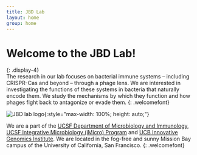 ```yaml
---
title: JBD Lab
layout: home
group: home
---
```


# Welcome to the JBD Lab!
{: .display-4}
<br>
The research in our lab focuses on bacterial immune systems – including CRISPR-Cas and beyond – through a phage lens. We are interested in investigating the functions of these systems in bacteria that naturally encode them. We study the mechanisms by which they function and how phages fight back to antagonize or evade them.
{: .welcomefont}

![JBD lab logo]({{site.baseurl}}/static/img/logo/jbd_logo.png){:style="max-width: 100%; height: auto;"}

We are a part of the [UCSF Department of Microbiology and Immunology](http://microbiology.ucsf.edu/), [UCSF Integrative Microbiology (iMicro) Program](https://imicro.ucsf.edu/) and [UCB Innovative Genomics Institute](https://innovativegenomics.org/). We are located in the fog-free and sunny Mission Bay campus of the University of California, San Francisco.
{: .welcomefont}
